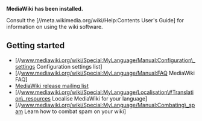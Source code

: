 <strong>MediaWiki has been installed.</strong>

Consult the \[//meta.wikimedia.org/wiki/Help:Contents User's Guide\] for
information on using the wiki
    software.

## Getting started

  - \[//www.mediawiki.org/wiki/Special:MyLanguage/Manual:Configuration\_settings
    Configuration settings list\]
  - \[//www.mediawiki.org/wiki/Special:MyLanguage/Manual:FAQ MediaWiki
    FAQ\]
  - [MediaWiki release mailing
    list](https://lists.wikimedia.org/mailman/listinfo/mediawiki-announce)
  - \[//www.mediawiki.org/wiki/Special:MyLanguage/Localisation\#Translation\_resources
    Localise MediaWiki for your language\]
  - \[//www.mediawiki.org/wiki/Special:MyLanguage/Manual:Combating\_spam
    Learn how to combat spam on your wiki\]

